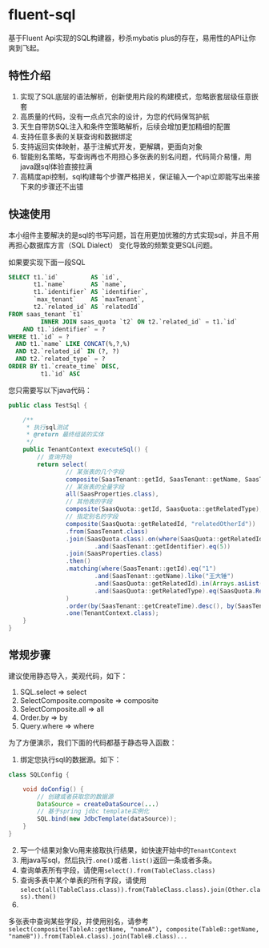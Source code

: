 # fluent-sql

基于Fluent Api实现的SQL构建器，秒杀mybatis plus的存在，易用性的API让你爽到飞起。

## 特性介绍

1. 实现了SQL底层的语法解析，创新使用片段的构建模式，忽略嵌套层级任意嵌套
2. 高质量的代码，没有一点点冗余的设计，为您的代码保驾护航
3. 天生自带防SQL注入和条件空策略解析，后续会增加更加精细的配置
4. 支持任意多表的关联查询和数据绑定
5. 支持返回实体映射，基于注解式开发，更解耦，更面向对象
6. 智能别名策略，写查询再也不用担心多张表的别名问题，代码简介易懂，用java跟sql体验直接拉满
7. 高精度api控制，sql构建每个步骤严格把关，保证输入一个api立即能写出来接下来的步骤还不出错

## 快速使用

本小组件主要解决的是sql的书写问题，旨在用更加优雅的方式实现sql，并且不用再担心数据库方言（SQL Dialect）
变化导致的频繁变更SQL问题。

如果要实现下面一段SQL

```sql
SELECT t1.`id`         AS `id`,
       t1.`name`       AS `name`,
       t1.`identifier` AS `identifier`,
       `max_tenant`    AS `maxTenant`,
       t2.`related_id` AS `relatedId`
FROM saas_tenant `t1`
         INNER JOIN saas_quota `t2` ON t2.`related_id` = t1.`id`
    AND t1.`identifier` = ?
WHERE t1.`id` = ?
  AND t1.`name` LIKE CONCAT(%,?,%)
  AND t2.`related_id` IN (?, ?)
  AND t2.`related_type` = ?
ORDER BY t1.`create_time` DESC,
         t1.`id` ASC
```

您只需要写以下java代码：

```java
public class TestSql {

    /**
     * 执行sql测试
     * @return 最终组装的实体
     */
    public TenantContext executeSql() {
        // 查询开始
        return select(
                // 某张表的几个字段
                composite(SaasTenant::getId, SaasTenant::getName, SaasTenant::getIdentifier),
                // 某张表的全量字段
                all(SaasProperties.class),
                // 其他表的字段
                composite(SaasQuota::getId, SaasQuota::getRelatedType),
                // 指定别名的字段
                composite(SaasQuota::getRelatedId, "relatedOtherId"))
                .from(SaasTenant.class)
                .join(SaasQuota.class).on(where(SaasQuota::getRelatedId).eq(SaasTenant::getId)
                        .and(SaasTenant::getIdentifier).eq(5))
                .join(SaasProperties.class)
                .then()
                .matching(where(SaasTenant::getId).eq("1")
                        .and(SaasTenant::getName).like("王大锤")
                        .and(SaasQuota::getRelatedId).in(Arrays.asList("5", "10"))
                        .and(SaasQuota::getRelatedType).eq(SaasQuota.RelatedType.TENANT)
                )
                .order(by(SaasTenant::getCreateTime).desc(), by(SaasTenant::getId).asc())
                .one(TenantContext.class);
    }
}
```

## 常规步骤

建议使用静态导入，美观代码，如下：

1. SQL.select => select
2. SelectComposite.composite => composite
3. SelectComposite.all => all
4. Order.by => by
5. Query.where => where

为了方便演示，我们下面的代码都基于静态导入函数：

1. 绑定您执行sql的数据源。如下：

```java
class SQLConfig {

    void doConfig() {
        // 创建或者获取您的数据源
        DataSource = createDataSource(...)
        // 基于spring jdbc template实例化
        SQL.bind(new JdbcTemplate(dataSource));
    }
}

```

2. 写一个结果对象Vo用来接取执行结果，如快速开始中的`TenantContext`
3. 用java写sql，然后执行`.one()`或者`.list()`返回一条或者多条。
4. 查询单表所有字段，请使用`select().from(TableClass.class)`
5. 查询多表中某个单表的所有字段，请使用`select(all(TableClass.class)).from(TableClass.class).join(Other.class).then()`
6.
多张表中查询某些字段，并使用别名，请参考`select(composite(TableA::getName, "nameA"), composite(TableB::getName, "nameB")).from(TableA.class).join(TableB.class)...`
